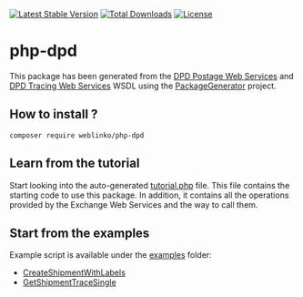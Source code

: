 [![Latest Stable Version](https://poser.pugx.org/weblinko/php-dpd/v/stable.svg)](https://packagist.org/packages/weblinko/php-dpd)
[![Total Downloads](https://poser.pugx.org/weblinko/php-dpd/downloads)](https://packagist.org/packages/weblinko/php-dpd)
[![License](https://poser.pugx.org/weblinko/php-dpd/license.svg)](https://github.com/weblinko/php-dpd/blob/master/LICENSE)

# php-dpd
This package has been generated from the [DPD Postage Web Services](https://e-station.cargonet.software/dpd-eprintwebservice/eprintwebservice.asmx?WSDL) and [DPD Tracing Web Services](https://webtrace.dpd.fr/trace-service/Webtrace_Service.asmx?WSDL) WSDL using the [PackageGenerator](https://github.com/WsdlToPhp/PackageGenerator) project.

## How to install ?

    composer require weblinko/php-dpd

## Learn from the tutorial
Start looking into the auto-generated [tutorial.php](tutorial.php) file. This file contains the starting code to use this package. In addition, it contains all the operations provided by the Exchange Web Services and the way to call them.

## Start from the examples
Example script is available under the [examples](examples) folder:

- [CreateShipmentWithLabels](examples/CreateShipmentWithLabels.php)
- [GetShipmentTraceSingle](examples/GetShipmentTraceSingle.php)
